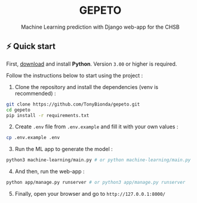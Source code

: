 <h1 align="center">
  GEPETO
</h1>
<p align="center">Machine Learning prediction with Django web-app for the CHSB</p>

## ⚡️ Quick start

First, [download](https://www.python.org/downloads/) and install **Python**. Version `3.00` or higher is required.

Follow the instructions below to start using the project :

1. Clone the repository and install the dependencies (venv is recommended) :

  ```bash
  git clone https://github.com/TonyBionda/gepeto.git
  cd gepeto
  pip install -r requirements.txt
  ```

2. Create `.env` file from `.env.example` and fill it with your own values :

  ```bash
  cp .env.example .env
  ```

3. Run the ML app to generate the model :

  ```bash
  python3 machine-learning/main.py # or python machine-learning/main.py
  ```  

4. And then, run the web-app :

  ```bash
  python app/manage.py runserver # or python3 app/manage.py runserver
  ```

5. Finally, open your browser and go to `http://127.0.0.1:8000/`
